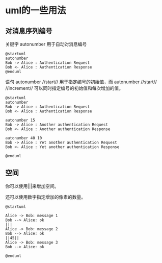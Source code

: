 # uml的一些用法

## 对消息序列编号

关键字 autonumber 用于自动对消息编号

```puml
@startuml
autonumber
Bob -> Alice : Authentication Request
Bob <- Alice : Authentication Response
@enduml
```


语句 autonumber //start// 用于指定编号的初始值，而 autonumber //start// //increment// 可以同时指定编号的初始值和每次增加的值。

```puml
@startuml
autonumber
Bob -> Alice : Authentication Request
Bob <- Alice : Authentication Response

autonumber 15
Bob -> Alice : Another authentication Request
Bob <- Alice : Another authentication Response

autonumber 40 10
Bob -> Alice : Yet another authentication Request
Bob <- Alice : Yet another authentication Response

@enduml

```


## 空间

你可以使用|||来增加空间。

还可以使用数字指定增加的像素的数量。

```puml
@startuml

Alice -> Bob: message 1
Bob --> Alice: ok
|||
Alice -> Bob: message 2
Bob --> Alice: ok
||45||
Alice -> Bob: message 3
Bob --> Alice: ok

@enduml

```

